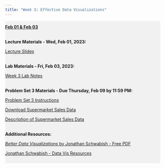 ```yaml
---
title: "Week 3: Effective Data Visualizations"
---
```


<div style="background-color:rgba(0, 0, 0, 0.0470588); text-align:left; vertical-align: middle; padding:10px 0;">
<b><u>Feb 01 & Feb 03</u></b> <br> <br>

<b>Lecture Materials - Wed, Feb 01, 2023:</b> <br>


<a  href="/materials/unit_00/week_03/lecture_00_week_03.html" target="_blank">Lecture Slides</a> <br> <br>


<b>Lab Materials - Fri, Feb 03, 2023:</b> <br>

<a  href="/materials/unit_00/week_03/lab_00_week_03.html" target="_blank">Week 3 Lab Notes</a> <br> <br>


<b>Problem Set 3 Materials - Due Thursday, Feb 09 by 11:59 PM:</b> <br>

<a  href="/materials/unit_00/week_03/ps3.html" target="_blank">Problem Set 3 Instructions</a> <br>

<a  href="/materials/unit_00/inputs/supermarket_sales.csv" download>Download Supermarket Sales Data</a> <br>

<a  href="/materials/unit_00/inputs/supermarketdata_describe.html" target="_blank">Description of Supermarket Sales Data</a> <br> <br>

<b>Additional Resources:</b> <br>

<a  href="https://32net.id/bukaheula/share/SYCWaE5oc1kTqt9D6VLB0wqSno3PFMgUBWRAWeh9.pdf" target="_blank"><i>Better Data Visualizations</i> by Jonathan Schwabish - Free PDF </a> <br>


<a  href="https://policyviz.com/resources/" target="_blank">Jonathan Schwabish - Data Vis Resources </a> <br>

</div>

<br> 